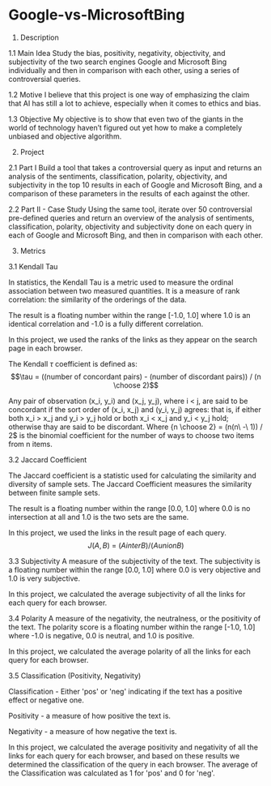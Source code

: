 # Google-vs-MicrosoftBing

1. Description

1.1 Main Idea
Study the bias, positivity, negativity, objectivity, and subjectivity of the two search engines Google and Microsoft Bing individually and then in comparison with each other, using a series of controversial queries.

1.2 Motive
I believe that this project is one way of emphasizing the claim that AI has still a lot to achieve, especially when it comes to ethics and bias.

1.3 Objective
My objective is to show that even two of the giants in the world of technology haven’t figured out yet how to make a completely unbiased and objective algorithm.

2. Project

2.1 Part I
Build a tool that takes a controversial query as input and returns an analysis of the sentiments, classification, polarity, objectivity, and subjectivity in the top 10 results in each of Google and Microsoft Bing, and a comparison of these parameters in the results of each against the other.

2.2 Part II - Case Study
Using the same tool, iterate over 50 controversial pre-defined queries and return an overview of the analysis of sentiments, classification, polarity, objectivity and subjectivity done on each query in each of Google and Microsoft Bing, and then in comparison with each other.

3. Metrics

3.1 Kendall Tau

In statistics, the Kendall Tau is a metric used to measure the ordinal association between two measured quantities.
It is a measure of rank correlation: the similarity of the orderings of the data.

The result is a floating number within the range [-1.0, 1.0] where 1.0 is an identical correlation and -1.0 is a fully different correlation.

In this project, we used the ranks of the links as they appear on the search page in each browser.

The Kendall $\tau$ coefficient is defined as:
$$\tau = ((number of concordant pairs) - (number of discordant pairs)) / (n \choose 2)$$

Any pair of observation (x_i, y_i) and (x_j, y_j), where i < j, are said to be concordant if the sort order of (x_i, x_j) and (y_i, y_j) agrees:
that is, if either both x_i > x_j and y_i > y_j hold or both x_i < x_j and y_i < y_j hold; otherwise thay are said to be discordant.
Where {n \choose 2} = (n(n\ -\ 1)) / 2$ is the binomial coefficient for the number of ways to choose two items from n items.

3.2 Jaccard Coefficient

The Jaccard coefficient is a statistic used for calculating the similarity and diversity of sample sets. The Jaccard Coefficient measures the similarity between finite sample sets.

The result is a floating number within the range [0.0, 1.0] where 0.0 is no intersection at all and 1.0 is the two sets are the same.

In this project, we used the links in the result page of each query.
$$J(A, B)\ =\ (A inter B) / (A union B)$$

3.3 Subjectivity
A measure of the subjectivity of the text.
The subjectivity is a floating number within the range [0.0, 1.0] where 0.0 is very objective and 1.0 is very subjective.

In this project, we calculated the average subjectivity of all the links for each query for each browser.

3.4 Polarity
A measure of the negativity, the neutralness, or the positivity of the text.
The polarity score is a floating number within the range [-1.0, 1.0] where -1.0 is negative, 0.0 is neutral, and 1.0 is positive.

In this project, we calculated the average polarity of all the links for each query for each browser.

3.5 Classification (Positivity, Negativity)

Classification - Either 'pos' or 'neg' indicating if the text has a positive effect or negative one.

Positivity - a measure of how positive the text is.

Negativity - a measure of how negative the text is.

In this project, we calculated the average positivity and negativity of all the links for each query for each browser, and based on these results we determined the classification of the query in each browser.
The average of the Classification was calculated as 1 for 'pos' and 0 for 'neg'.
